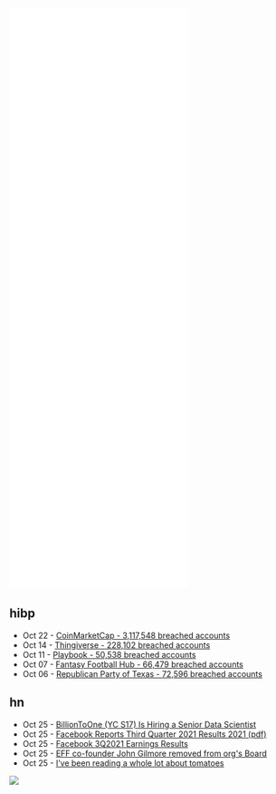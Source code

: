 ![Metrics](https://raw.githubusercontent.com/phixion/phixion/master/metrics.svg)

## hibp

<!--
for https://github.com/phixion/phixion/blob/main/.github/workflows/feeds.yml
-->
<!--START_SECTION:haveibeenpwnd-->
- Oct 22 - [CoinMarketCap - 3,117,548 breached accounts](https://haveibeenpwned.com/PwnedWebsites#CoinMarketCap)
- Oct 14 - [Thingiverse - 228,102 breached accounts](https://haveibeenpwned.com/PwnedWebsites#Thingiverse)
- Oct 11 - [Playbook - 50,538 breached accounts](https://haveibeenpwned.com/PwnedWebsites#Playbook)
- Oct 07 - [Fantasy Football Hub - 66,479 breached accounts](https://haveibeenpwned.com/PwnedWebsites#FantasyFootballHub)
- Oct 06 - [Republican Party of Texas - 72,596 breached accounts](https://haveibeenpwned.com/PwnedWebsites#RepublicanPartyOfTexas)
<!--END_SECTION:haveibeenpwnd-->

## hn

<!--
for https://github.com/phixion/phixion/blob/main/.github/workflows/feeds.yml
-->
<!--START_SECTION:hn-->
- Oct 25 - [BillionToOne (YC S17) Is Hiring a Senior Data Scientist](https://apply.workable.com/billiontoone/j/13515313DF/)
- Oct 25 - [Facebook Reports Third Quarter 2021 Results 2021 (pdf)](https://s21.q4cdn.com/399680738/files/doc_news/Facebook-Reports-Third-Quarter-2021-Results-2021.pdf)
- Oct 25 - [Facebook 3Q2021 Earnings Results](https://investor.fb.com/investor-news/press-release-details/2021/Facebook-Reports-Third-Quarter-2021-Results/)
- Oct 25 - [EFF co-founder John Gilmore removed from org's Board](https://www.theregister.com/2021/10/25/john_gilmore_removed_from_eff_board/)
- Oct 25 - [I’ve been reading a whole lot about tomatoes](https://buttondown.email/hardwarethings/archive/hardware-things-im-betting-that-you-need-a-break/)
<!--END_SECTION:hn-->

<!--
for https://yhype.me
-->
![](https://hit.yhype.me/github/profile?user_id=13013670)
